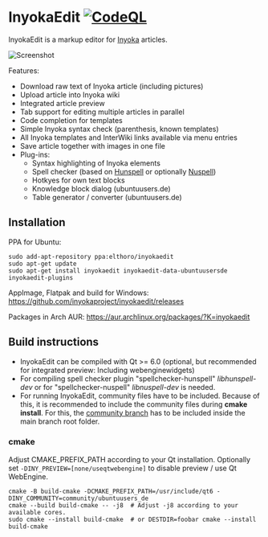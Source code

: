 # InyokaEdit [![CodeQL](https://github.com/inyokaproject/inyokaedit/actions/workflows/codeql-analysis.yml/badge.svg)](https://github.com/inyokaproject/inyokaedit/actions/workflows/codeql-analysis.yml)
InyokaEdit is a markup editor for [Inyoka](https://github.com/inyokaproject/inyoka) articles.

![Screenshot](https://user-images.githubusercontent.com/26674558/110246608-8df67e00-7f68-11eb-93b5-a6802b2f37a7.png)

Features:
* Download raw text of Inyoka article (including pictures)
* Upload article into Inyoka wiki
* Integrated article preview
* Tab support for editing multiple articles in parallel
* Code completion for templates
* Simple Inyoka syntax check (parenthesis, known templates)
* All Inyoka templates and InterWiki links available via menu entries
* Save article together with images in one file
* Plug-ins:
  * Syntax highlighting of Inyoka elements
  * Spell checker (based on [Hunspell](https://hunspell.github.io/) or optionally [Nuspell](https://nuspell.github.io/))
  * Hotkyes for own text blocks
  * Knowledge block dialog (ubuntuusers.de)
  * Table generator / converter (ubuntuusers.de)

## Installation
PPA for Ubuntu:
```
sudo add-apt-repository ppa:elthoro/inyokaedit
sudo apt-get update
sudo apt-get install inyokaedit inyokaedit-data-ubuntuusersde inyokaedit-plugins
```

AppImage, Flatpak and build for Windows: https://github.com/inyokaproject/inyokaedit/releases

Packages in Arch AUR: https://aur.archlinux.org/packages/?K=inyokaedit

## Build instructions
* InyokaEdit can be compiled with Qt >= 6.0 (optional, but recommended for integrated preview: Including webenginewidgets)
* For compiling spell checker plugin "spellchecker-hunspell" *libhunspell-dev* or for "spellchecker-nuspell" *libnuspell-dev* is needed.
* For running InyokaEdit, community files have to be included. Because of this, it is recommended to include the community files during **cmake install**. For this, the [community branch](https://github.com/inyokaproject/inyokaedit/tree/community) has to be included inside the main branch root folder.

### cmake
Adjust CMAKE_PREFIX_PATH according to your Qt installation. Optionally set `-DINY_PREVIEW=[none/useqtwebengine]` to disable preview / use Qt WebEngine.
```
cmake -B build-cmake -DCMAKE_PREFIX_PATH=/usr/include/qt6 -DINY_COMMUNITY=community/ubuntuusers_de
cmake --build build-cmake -- -j8  # Adjust -j8 according to your available cores.
sudo cmake --install build-cmake  # or DESTDIR=foobar cmake --install build-cmake
```
